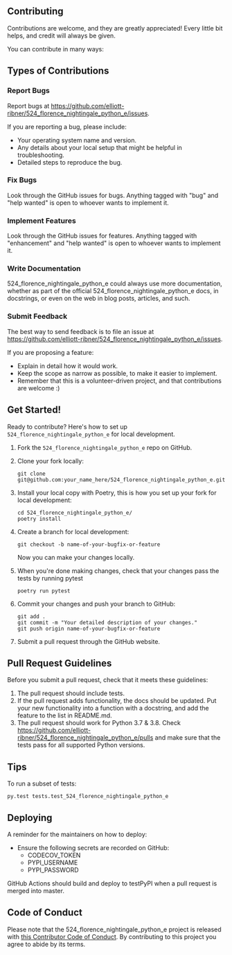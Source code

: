 
## Contributing

Contributions are welcome, and they are greatly appreciated! Every little bit
helps, and credit will always be given.

You can contribute in many ways:

## Types of Contributions


### Report Bugs

Report bugs at https://github.com/elliott-ribner/524_florence_nightingale_python_e/issues.

If you are reporting a bug, please include:

* Your operating system name and version.
* Any details about your local setup that might be helpful in troubleshooting.
* Detailed steps to reproduce the bug.

### Fix Bugs

Look through the GitHub issues for bugs. Anything tagged with "bug" and "help
wanted" is open to whoever wants to implement it.

### Implement Features

Look through the GitHub issues for features. Anything tagged with "enhancement"
and "help wanted" is open to whoever wants to implement it.

### Write Documentation

524_florence_nightingale_python_e could always use more documentation, whether as part of the
official 524_florence_nightingale_python_e docs, in docstrings, or even on the web in blog posts,
articles, and such.

### Submit Feedback

The best way to send feedback is to file an issue at https://github.com/elliott-ribner/524_florence_nightingale_python_e/issues.

If you are proposing a feature:

* Explain in detail how it would work.
* Keep the scope as narrow as possible, to make it easier to implement.
* Remember that this is a volunteer-driven project, and that contributions
  are welcome :)

## Get Started!

Ready to contribute? Here's how to set up `524_florence_nightingale_python_e` for local development.

1. Fork the `524_florence_nightingale_python_e` repo on GitHub.

2. Clone your fork locally:

	```
	git clone git@github.com:your_name_here/524_florence_nightingale_python_e.git
	```

3. Install your local copy with Poetry, this is how you set up your fork for local development:

	```
	cd 524_florence_nightingale_python_e/
	poetry install
	```

4. Create a branch for local development:

	```
	git checkout -b name-of-your-bugfix-or-feature
	```

   	Now you can make your changes locally.

5. When you're done making changes, check that your changes pass the tests by running pytest

	```
	poetry run pytest
	```

6. Commit your changes and push your branch to GitHub:

	```
	git add .
	git commit -m "Your detailed description of your changes."
	git push origin name-of-your-bugfix-or-feature
	```

7. Submit a pull request through the GitHub website.

## Pull Request Guidelines

Before you submit a pull request, check that it meets these guidelines:

1. The pull request should include tests.
2. If the pull request adds functionality, the docs should be updated. Put
   your new functionality into a function with a docstring, and add the
   feature to the list in README.md.
3. The pull request should work for Python 3.7 & 3.8. Check https://github.com/elliott-ribner/524_florence_nightingale_python_e/pulls and make sure that the tests pass for all supported Python versions.

## Tips

To run a subset of tests:

```
py.test tests.test_524_florence_nightingale_python_e
```

## Deploying

A reminder for the maintainers on how to deploy:

- Ensure the following secrets are recorded on GitHub:
	- CODECOV_TOKEN	
	- PYPI_USERNAME
 	- PYPI_PASSWORD	

 GitHub Actions should build and deploy to testPyPI when a pull request is merged into master.

## Code of Conduct

Please note that the 524_florence_nightingale_python_e project is released with [this Contributor Code of Conduct](CONDUCT.md). By contributing to this project you agree to abide by its terms.
